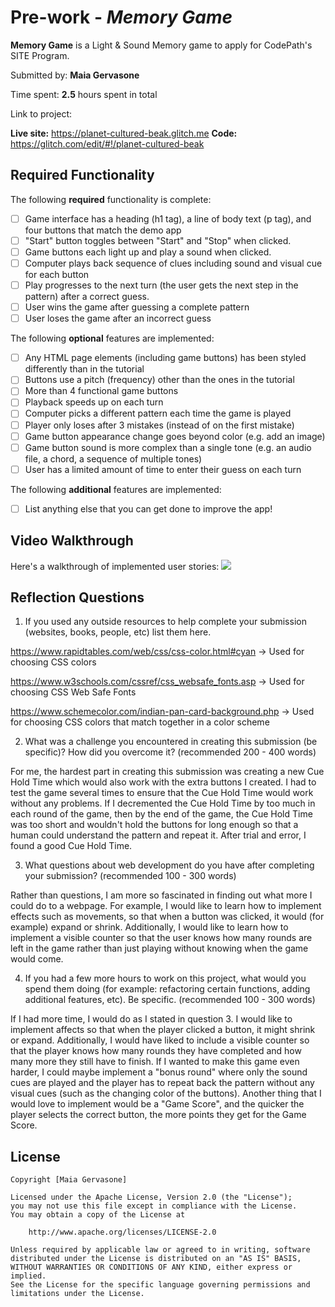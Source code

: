 # Pre-work - *Memory Game*

**Memory Game** is a Light & Sound Memory game to apply for CodePath's SITE Program. 

Submitted by: **Maia Gervasone**

Time spent: **2.5** hours spent in total

Link to project:

**Live site:** https://planet-cultured-beak.glitch.me
**Code:** https://glitch.com/edit/#!/planet-cultured-beak

## Required Functionality

The following **required** functionality is complete:

* [ ] Game interface has a heading (h1 tag), a line of body text (p tag), and four buttons that match the demo app
* [ ] "Start" button toggles between "Start" and "Stop" when clicked. 
* [ ] Game buttons each light up and play a sound when clicked. 
* [ ] Computer plays back sequence of clues including sound and visual cue for each button
* [ ] Play progresses to the next turn (the user gets the next step in the pattern) after a correct guess. 
* [ ] User wins the game after guessing a complete pattern
* [ ] User loses the game after an incorrect guess

The following **optional** features are implemented:

* [ ] Any HTML page elements (including game buttons) has been styled differently than in the tutorial
* [ ] Buttons use a pitch (frequency) other than the ones in the tutorial
* [ ] More than 4 functional game buttons
* [ ] Playback speeds up on each turn
* [ ] Computer picks a different pattern each time the game is played
* [ ] Player only loses after 3 mistakes (instead of on the first mistake)
* [ ] Game button appearance change goes beyond color (e.g. add an image)
* [ ] Game button sound is more complex than a single tone (e.g. an audio file, a chord, a sequence of multiple tones)
* [ ] User has a limited amount of time to enter their guess on each turn

The following **additional** features are implemented:

- [ ] List anything else that you can get done to improve the app!

## Video Walkthrough

Here's a walkthrough of implemented user stories:
![](https://i.imgur.com/yqu1im7.gif)


## Reflection Questions
1. If you used any outside resources to help complete your submission (websites, books, people, etc) list them here. 

https://www.rapidtables.com/web/css/css-color.html#cyan -> Used for choosing CSS colors

https://www.w3schools.com/cssref/css_websafe_fonts.asp -> Used for choosing CSS Web Safe Fonts

https://www.schemecolor.com/indian-pan-card-background.php -> Used for choosing CSS colors that match together in a color scheme


2. What was a challenge you encountered in creating this submission (be specific)? How did you overcome it? (recommended 200 - 400 words) 

For me, the hardest part in creating this submission was creating a new Cue Hold Time which would also work with the extra buttons I created. I had to test the game several times to ensure that the Cue Hold Time would work without any problems. If I decremented the Cue Hold Time by too much in each round of the game, then by the end of the game, the Cue Hold Time was too short and wouldn't hold the buttons for long enough so that a human could understand the pattern and repeat it. After trial and error, I found a good Cue Hold Time.


3. What questions about web development do you have after completing your submission? (recommended 100 - 300 words) 

Rather than questions, I am more so fascinated in finding out what more I could do to a webpage. For example, I would like to learn how to implement effects such as movements, so that when a button was clicked, it would (for example) expand or shrink. Additionally, I would like to learn how to implement a visible counter so that the user knows how many rounds are left in the game rather than just playing without knowing when the game would come.

4. If you had a few more hours to work on this project, what would you spend them doing (for example: refactoring certain functions, adding additional features, etc). Be specific. (recommended 100 - 300 words) 

If I had more time, I would do as I stated in question 3. I would like to implement affects so that when the player clicked a button, it might shrink or expand. Additionally, I would have liked to include a visible counter so that the player knows how many rounds they have completed and how many more they still have to finish. If I wanted to make this game even harder, I could maybe implement a "bonus round" where only the sound cues are played and the player has to repeat back the pattern without any visual cues (such as the changing color of the buttons). Another thing that I would love to implement would be a "Game Score", and the quicker the player selects the correct button, the more points they get for the Game Score.



## License

    Copyright [Maia Gervasone]

    Licensed under the Apache License, Version 2.0 (the "License");
    you may not use this file except in compliance with the License.
    You may obtain a copy of the License at

        http://www.apache.org/licenses/LICENSE-2.0

    Unless required by applicable law or agreed to in writing, software
    distributed under the License is distributed on an "AS IS" BASIS,
    WITHOUT WARRANTIES OR CONDITIONS OF ANY KIND, either express or implied.
    See the License for the specific language governing permissions and
    limitations under the License.
